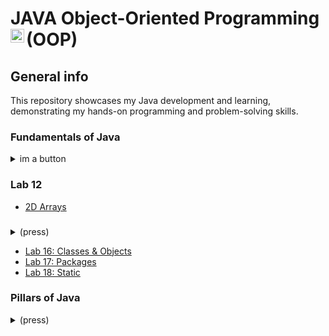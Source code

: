 # JAVA Object-Oriented Programming (OOP) <img align="left" alt="Java Logo" width="22px" src="https://upload.wikimedia.org/wikipedia/en/thumb/3/30/Java_programming_language_logo.svg/300px-Java_programming_language_logo.svg.png" />

## General info
This repository showcases my Java development and learning, demonstrating my hands-on programming and problem-solving skills.

### Fundamentals of Java
<details>
<summary>im a button</summary>

- [Output](https://github.com/UTRGV-CSCI-3326/lab-01-jlndvr)
- [Variables](https://github.com/UTRGV-CSCI-3326/lab-02-jlndvr)
- [Arithmetic](https://github.com/UTRGV-CSCI-3326/lab-03-jlndvr)
- [Conversion](https://github.com/UTRGV-CSCI-3326/lab-04-jlndvr)
- [Input](https://github.com/UTRGV-CSCI-3326/lab-05-jlndvr)
- [Conditional Expressions](https://github.com/UTRGV-CSCI-3326/lab-06-jlndvr)
- [Decision Making](https://github.com/UTRGV-CSCI-3326/lab-07-jlndvr)
- [Decision Making (Ranges)](https://github.com/UTRGV-CSCI-3326/lab-08-jlndvr)
- [While Loops](https://github.com/UTRGV-CSCI-3326/lab-09-jlndvr)
- [For Loops](https://github.com/UTRGV-CSCI-3326/lab-10-jlndvr)
- [Arrays](https://github.com/UTRGV-CSCI-3326/lab-11-jlndvr)
</details>

### Lab 12
- [2D Arrays](https://github.com/UTRGV-CSCI-3326/lab-12-jlndvr)

###
<details>
<summary>(press)</summary>

- [Functions](https://github.com/UTRGV-CSCI-3326/lab-13-jlndvr)
- [Pass-by-Reference](https://github.com/UTRGV-CSCI-3326/lab-14-jlndvr)
- [Recursion](https://github.com/UTRGV-CSCI-3326/lab-15-jlndvr)
</details>

- [Lab 16: Classes & Objects](https://github.com/UTRGV-CSCI-3326/lab-16-jlndvr)
- [Lab 17: Packages](https://github.com/UTRGV-CSCI-3326/lab-17-jlndvr)
- [Lab 18: Static](https://github.com/UTRGV-CSCI-3326/lab-18-jlndvr)


### Pillars of Java
<details>
<summary>(press)</summary>
- [Encapsulation](https://github.com/UTRGV-CSCI-3326/lab-19-jlndvr)
- [Inheritance](https://github.com/UTRGV-CSCI-3326/lab-20-jlndvr)
- [Polymorphism](https://github.com/UTRGV-CSCI-3326/lab-21-jlndvr)
- [Abstraction](https://github.com/UTRGV-CSCI-3326/lab-22-jlndvr)
</details>
